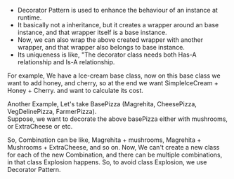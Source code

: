 - Decorator Pattern is used to enhance the behaviour of an instance at runtime.
- It basically not a inheritance, but it creates a wrapper around an base instance, and that wrapper itself is a base instance.
- Now, we can also wrap the above created wrapper with another wrapper, and that wrapper also belongs to base instance.
- Its uniqueness is like, "The decorator class needs both Has-A relationship and Is-A relationship.

For example, We have a Ice-cream base class, now on this base class we want to add honey, and cherry, so at the end we want SimpleIceCream + Honey + Cherry. and want to calculate its cost.

Another Example, Let's take BasePizza (Magrehita, CheesePizza, VegDelinePizza, FarmerPizza).  
Suppose, we want to decorate the above basePizza either with mushrooms, or ExtraCheese or etc.

So, Combination can be like, Magrehita + mushrooms, Magrehita + Mushrooms + ExtraCheese, and so on.
Now, We can't create a new class for each of the new Combination, and there can be multiple combinations, in that class Explosion happens.
So, to avoid class Explosion, we use Decorator Pattern.
